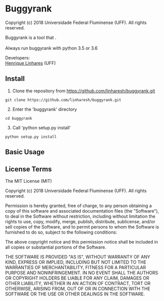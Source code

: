 Buggyrank
==========
Copyright (c) 2018 Universidade Federal Fluminense (UFF). All rights reserved.

Buggyrank is a tool that .
<br><br>
Always run buggyrank with python 3.5 or 3.6  

Developers:<br>
<a href="https://github.com/linharesh">Henrique Linhares</a> (UFF)<br>

Install
------------------

1) Clone the repository from https://github.com/linharesh/buggyrank.git
```
git clone https://github.com/linharesh/buggyrank.git
``` 

2) Enter the 'buggyrank' directory
```
cd buggyrank
``` 

3) Call 'python setup.py install' 
```
python setup.py install
``` 

Basic Usage
------------------

<TODO>

License Terms
-------------

The MIT License (MIT)

Copyright (c) 2018 Universidade Federal Fluminense (UFF). All rights reserved.

Permission is hereby granted, free of charge, to any person obtaining a copy of
this software and associated documentation files (the "Software"), to deal in
the Software without restriction, including without limitation the rights to
use, copy, modify, merge, publish, distribute, sublicense, and/or sell copies of
the Software, and to permit persons to whom the Software is furnished to do so,
subject to the following conditions:

The above copyright notice and this permission notice shall be included in all
copies or substantial portions of the Software.

THE SOFTWARE IS PROVIDED "AS IS", WITHOUT WARRANTY OF ANY KIND, EXPRESS OR
IMPLIED, INCLUDING BUT NOT LIMITED TO THE WARRANTIES OF MERCHANTABILITY, FITNESS
FOR A PARTICULAR PURPOSE AND NONINFRINGEMENT. IN NO EVENT SHALL THE AUTHORS OR
COPYRIGHT HOLDERS BE LIABLE FOR ANY CLAIM, DAMAGES OR OTHER LIABILITY, WHETHER
IN AN ACTION OF CONTRACT, TORT OR OTHERWISE, ARISING FROM, OUT OF OR IN
CONNECTION WITH THE SOFTWARE OR THE USE OR OTHER DEALINGS IN THE SOFTWARE.
